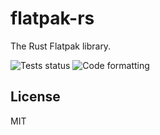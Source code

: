 # flatpak-rs
The Rust Flatpak library.

![Tests status](https://github.com/louib/flatpak-rs/workflows/tests/badge.svg)
![Code formatting](https://github.com/louib/flatpak-rs/workflows/rustfmt/badge.svg)

## License
MIT
